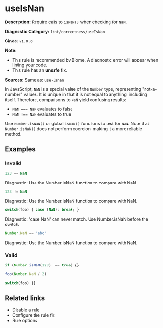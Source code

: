 # useIsNan

**Description:** Require calls to `isNaN()` when checking for `NaN`.

**Diagnostic Category:** `lint/correctness/useIsNan`

**Since:** `v1.0.0`

**Note:**
- This rule is recommended by Biome. A diagnostic error will appear when linting your code.
- This rule has an **unsafe** fix.

**Sources:** Same as: `use-isnan`

In JavaScript, `NaN` is a special value of the `Number` type, representing "not-a-number" values. It is unique in that it is not equal to anything, including itself. Therefore, comparisons to `NaN` yield confusing results:
- `NaN === NaN` evaluates to false
- `NaN !== NaN` evaluates to true

Use `Number.isNaN()` or global `isNaN()` functions to test for `NaN`. Note that `Number.isNaN()` does not perform coercion, making it a more reliable method.

## Examples

### Invalid

```js
123 == NaN
```
Diagnostic: Use the Number.isNaN function to compare with NaN.

```js
123 != NaN
```
Diagnostic: Use the Number.isNaN function to compare with NaN.

```js
switch(foo) { case (NaN): break; }
```
Diagnostic: 'case NaN' can never match. Use Number.isNaN before the switch.

```js
Number.NaN == "abc"
```
Diagnostic: Use the Number.isNaN function to compare with NaN.

### Valid

```js
if (Number.isNaN(123) !== true) {}

foo(Number.NaN / 2)

switch(foo) {}
```

## Related links

- Disable a rule
- Configure the rule fix
- Rule options
